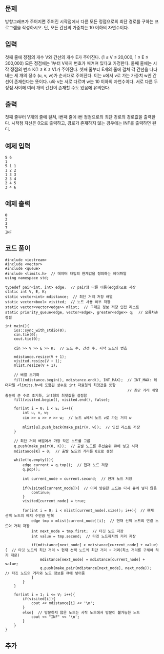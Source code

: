 ## 문제 
방향그래프가 주어지면 주어진 시작점에서 다른 모든 정점으로의 최단 경로를 구하는 프로그램을 작성하시오. 단, 모든 간선의 가중치는 10 이하의 자연수이다.


## 입력
첫째 줄에 정점의 개수 V와 간선의 개수 E가 주어진다. (1 ≤ V ≤ 20,000, 1 ≤ E ≤ 300,000) 모든 정점에는 1부터 V까지 번호가 매겨져 있다고 가정한다. 둘째 줄에는 시작 정점의 번호 K(1 ≤ K ≤ V)가 주어진다. 셋째 줄부터 E개의 줄에 걸쳐 각 간선을 나타내는 세 개의 정수 (u, v, w)가 순서대로 주어진다. 이는 u에서 v로 가는 가중치 w인 간선이 존재한다는 뜻이다. u와 v는 서로 다르며 w는 10 이하의 자연수이다. 서로 다른 두 정점 사이에 여러 개의 간선이 존재할 수도 있음에 유의한다.



## 출력
첫째 줄부터 V개의 줄에 걸쳐, i번째 줄에 i번 정점으로의 최단 경로의 경로값을 출력한다. 시작점 자신은 0으로 출력하고, 경로가 존재하지 않는 경우에는 INF를 출력하면 된다.


## 예제 입력 
```
5 6
1
5 1 1
1 2 2
1 3 3
2 3 4
2 4 5
3 4 6
```

## 예제 출력  
```
0
2
3
7
INF
```
## 코드 풀이
```
#include <iostream>
#include <vector>
#include <queue>
#include <limits.h>  // 데이터 타입의 한계값을 정의하는 헤더파일
using namespace std;

typedef pair<int, int> edge;  // pair형 다른 이름(edgd)으로 저장
static int V, E, K;
static vector<int> mdistance;  // 최단 거리 저장 배열
static vector<bool> visited;  // 노드 사용 여부 저장
static vector<vector<edge>> mlist;  // 그래프 정보 저장 인접 리스트
static priority_queue<edge, vector<edge>, greater<edge>> q;  // 오름차순 정렬

int main(){
    ios::sync_with_stdio(0);
    cin.tie(0);
    cout.tie(0);
    
    cin >> V >> E >> K;  // 노드 수, 간선 수, 시작 노드의 번호
    
    mdistance.resize(V + 1);
    visited.resize(V + 1);
    mlist.resize(V + 1);
    
    // 배열 초기화
    fill(mdistance.begin(), mdistance.end(), INT_MAX);  // INT_MAX: 헤더파일 <limits.h>에 포함된 상수로 int 자료형의 최댓값을 뜻함
                                                        // 최단 거리 배열 충분히 큰 수로 초기화, int형의 최댓값을 설정함
    fill(visited.begin(), visited.end(), false);
    
    for(int i = 0; i < E; i++){
        int u, v, w;
        cin >> u >> v >> w;  // 노드 u에서 노드 v로 가는 거리 w
        
        mlist[u].push_back(make_pair(v, w));  // 인접 리스트 저장
    }
    
    // 최단 거리 배열에서 가장 작은 노드를 고름
    q.push(make_pair(0, K));  // 출발 노드를 우선순위 큐에 넣고 시작
    mdistance[K] = 0;  // 출발 노드의 거리를 0으로 설정
    
    while(!q.empty()){
        edge current = q.top();  // 현재 노드 저장
        q.pop();
        
        int current_node = current.second;  // 현재 노드 저장
        
        if(visited[current_node]){  // 이미 방문한 노드는 다시 큐에 넣지 않음
            continue;
        }
        visited[current_node] = true;
        
        for(int i = 0; i < mlist[current_node].size(); i++){  // 현재 선택 노드의 에지 수만큼 반복
            edge tmp = mlist[current_node][i];  // 현재 선택 노드의 연결 노드와 거리 저장
            int next_node = tmp.first;  // 타깃 노드 저장
            int value = tmp.second;  // 타깃 노드까지의 거리 저장
            
            if(mdistance[next_node] > mdistance[current_node] + value){  // 타깃 노드의 최단 거리 > 현재 선택 노드의 최단 거리 + 거리(최소 거리를 구해야 하기 때문)
                mdistance[next_node] = mdistance[current_node] + value;
                q.push(make_pair(mdistance[next_node], next_node));  // 타깃 노드의 거리와 노드 정보를 큐에 넣어줌
            }
        }
    }
    
    for(int i = 1; i <= V; i++){
        if(visited[i]){  
            cout << mdistance[i] << '\n';
        }
        else{  // 방문하지 않은 노드는 시작 노드에서 방문이 불가능한 노드
            cout << "INF" << '\n';
        }
    }
}
```
## 추가
